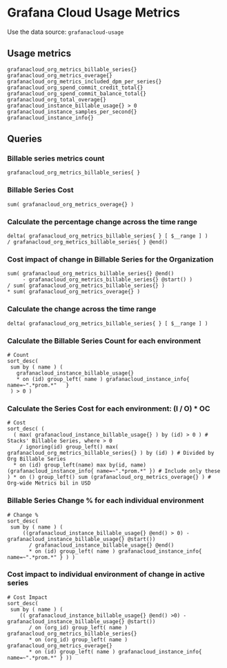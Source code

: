  # Grafana Cloud Usage Metrics

 Use the data source: `grafanacloud-usage`
 

## Usage metrics
```
grafanacloud_org_metrics_billable_series{}
grafanacloud_org_metrics_overage{} 
grafanacloud_org_metrics_included_dpm_per_series{}
grafanacloud_org_spend_commit_credit_total{}
grafanacloud_org_spend_commit_balance_total{} 
grafanacloud_org_total_overage{} 
grafanacloud_instance_billable_usage{} > 0
grafanacloud_instance_samples_per_second{}
grafanacloud_instance_info{}
```
## Queries

### Billable series metrics count
```
grafanacloud_org_metrics_billable_series{ }
```

### Billable Series Cost
```
sum( grafanacloud_org_metrics_overage{} )
```

### Calculate the percentage change across the time range
```
delta( grafanacloud_org_metrics_billable_series{ } [ $__range ] )
/ grafanacloud_org_metrics_billable_series{ } @end()
```

### Cost impact of change in Billable Series for the Organization
```
sum( grafanacloud_org_metrics_billable_series{} @end() 
     - grafanacloud_org_metrics_billable_series{} @start() )
/ sum( grafanacloud_org_metrics_billable_series{} )
* sum( grafanacloud_org_metrics_overage{} )
```

### Calculate the change across the time range
```
delta( grafanacloud_org_metrics_billable_series{ } [ $__range ] )
```

### Calculate the Billable Series Count for each environment
```
# Count
sort_desc(
 sum by ( name ) (
   grafanacloud_instance_billable_usage{}
   * on (id) group_left( name ) grafanacloud_instance_info{ name=~".*prom.*"   }
 ) > 0 )
 ```
### Calculate the Series Cost for each environment: (I / O) * OC
```
# Cost
sort_desc( ( 
  ( max( grafanacloud_instance_billable_usage{} ) by (id) > 0 ) # Stacks' Billable Series, where > 0
    / ignoring(id) group_left() max( grafanacloud_org_metrics_billable_series{} ) by (id) ) # Divided by Org Billable Series
  * on (id) group_left(name) max by(id, name) (grafanacloud_instance_info{ name=~".*prom.*" }) # Include only these
) * on () group_left() sum (grafanacloud_org_metrics_overage{} ) # Org-wide Metrics bil in USD
```

### Billable Series Change % for each individual environment
```
# Change %
sort_desc(
 sum by ( name ) (
     ((grafanacloud_instance_billable_usage{} @end() > 0) - grafanacloud_instance_billable_usage{} @start())
       / grafanacloud_instance_billable_usage{} @end()
       * on (id) group_left( name ) grafanacloud_instance_info{ name=~".*prom.*" } ) )
```

### Cost impact to individual environment of change in active series
```
# Cost Impact
sort_desc(
 sum by ( name ) (
    (( grafanacloud_instance_billable_usage{} @end() >0) - grafanacloud_instance_billable_usage{} @start())
       / on (org_id) group_left( name ) grafanacloud_org_metrics_billable_series{}
       * on (org_id) group_left( name ) grafanacloud_org_metrics_overage{}
       * on (id) group_left( name ) grafanacloud_instance_info{ name=~".*prom.*" } ))
```